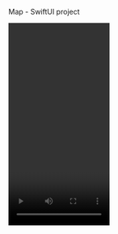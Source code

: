 Map - SwiftUI project

<video src="preview_images/Video.mov" width="200" height="400"/>

<img src="preview_images/image0.png" width="150" height="300"> <img src="preview_images/image1.png" width="150" height="300"> <img src="preview_images/image2.png" width="150" height="300"> <img src="preview_images/image3.png" width="150" height="300"> <img src="preview_images/image4.png" width="150" height="300">
<img src="preview_images/image5.png" width="150" height="300"> <img src="preview_images/image6.png" width="150" height="300"> <img src="preview_images/image7.png" width="150" height="300"> <img src="preview_images/image8.png" width="150" height="300"> <img src="preview_images/image9.png" width="150" height="300">

<img src="preview_images/firebase1.png" width="300" height="200"> 
<img src="preview_images/firebase2.png" width="300" height="200">
<img src="preview_images/firebase3.png" width="300" height="200">
